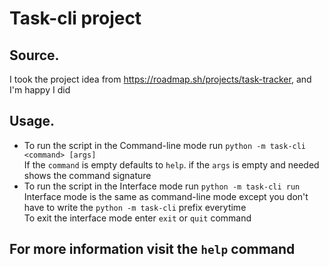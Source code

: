 # Task-cli project
## Source.
I took the project idea from https://roadmap.sh/projects/task-tracker, and I'm happy I did
## Usage.
* To run the script in the Command-line mode run `python -m task-cli <command> [args]`<br>
If the `command` is empty defaults to `help`. if the `args` is empty and needed shows the command signature
* To run the script in the Interface mode run `python -m task-cli run`<br>
Interface mode is the same as command-line mode except you don't have to write the `python -m task-cli` prefix everytime<br>
To exit the interface mode enter `exit` or `quit` command
## For more information visit the `help` command